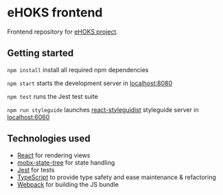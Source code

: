 # eHOKS frontend

Frontend repository for [eHOKS project](https://confluence.csc.fi/display/OPHPALV/eHOKS+-+hanke).

## Getting started

`npm install` install all required npm dependencies

`npm start` starts the development server in [localhost:8080](http://localhost:8080/)

`npm test` runs the Jest test suite

`npm run styleguide` launches [react-styleguidist](https://react-styleguidist.js.org/) styleguide server in [localhost:6060](http://localhost:6060/)

## Technologies used

- [React](https://facebook.github.io/react/) for rendering views
- [mobx-state-tree](https://github.com/mobxjs/mobx-state-tree) for state handling
- [Jest](https://facebook.github.io/jest/) for tests
- [TypeScript](https://www.typescriptlang.org) to provide type safety and ease maintenance & refactoring
- [Webpack](https://webpack.js.org) for building the JS bundle
